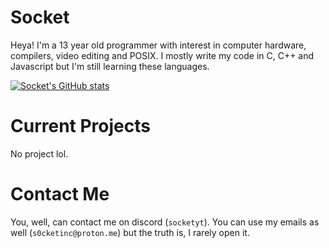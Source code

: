 # Socket
Heya! I'm a 13 year old programmer with interest in computer hardware, compilers, video editing and POSIX. I mostly write my code in C, C++ and Javascript but I'm still learning these languages.

[![Socket's GitHub stats](https://github-readme-stats.vercel.app/api?username=SocketOfficial&show_icons=true&theme=radical&bg_color=00000000)](https://github-readme-stats.vercel.app)

# Current Projects
No project lol.

# Contact Me
You, well, can contact me on discord (`socketyt`). 
You can use my emails as well (`s0cketinc@proton.me`) but the truth is, I rarely open it.
